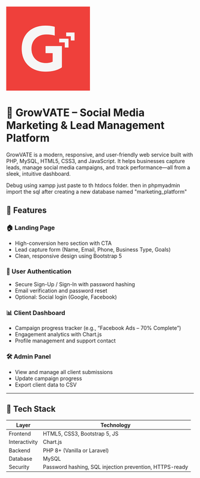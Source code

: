 ![GrowHive Logo](logo.png)

# 🚀 GrowVATE – Social Media Marketing & Lead Management Platform

GrowVATE is a modern, responsive, and user-friendly web service built with PHP, MySQL, HTML5, CSS3, and JavaScript. It helps businesses capture leads, manage social media campaigns, and track performance—all from a sleek, intuitive dashboard.


Debug using xampp just paste to th htdocs folder. then in phpmyadmin import the sql after creating a new database named "marketing_platform"


## 🌟 Features

### 🏠 Landing Page
- High-conversion hero section with CTA
- Lead capture form (Name, Email, Phone, Business Type, Goals)
- Clean, responsive design using Bootstrap 5

### 🔐 User Authentication
- Secure Sign-Up / Sign-In with password hashing
- Email verification and password reset
- Optional: Social login (Google, Facebook)

### 📊 Client Dashboard
- Campaign progress tracker (e.g., “Facebook Ads – 70% Complete”)
- Engagement analytics with Chart.js
- Profile management and support contact

### 🛠️ Admin Panel
- View and manage all client submissions
- Update campaign progress
- Export client data to CSV

---

## 🧰 Tech Stack

| Layer       | Technology                     |
|------------|---------------------------------|
| Frontend    | HTML5, CSS3, Bootstrap 5, JS   |
| Interactivity | Chart.js                     |
| Backend     | PHP 8+ (Vanilla or Laravel)    |
| Database    | MySQL                          |
| Security    | Password hashing, SQL injection prevention, HTTPS-ready |



